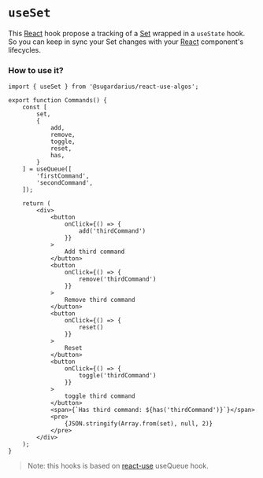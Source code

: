 # ```useSet```

This [React](https://reactjs.org/) hook propose a tracking of a [Set](https://developer.mozilla.org/en-US/docs/Web/JavaScript/Reference/Global_Objects/Set) wrapped in a ```useState``` hook.<br />
So you can keep in sync your Set changes with your [React](https://reactjs.org/) component's lifecycles.

### How to use it?
```tsx
import { useSet } from '@sugardarius/react-use-algos';

export function Commands() {
    const [
        set,
        {
            add,
            remove,
            toggle,
            reset,
            has,
        }
    ] = useQueue([
        'firstCommand',
        'secondCommand',
    ]);

    return (
        <div>
            <button
                onClick={() => {
                    add('thirdCommand')
                }}
            >
                Add third command
            </button>
            <button
                onClick={() => {
                    remove('thirdCommand')
                }}
            >
                Remove third command
            </button>
            <button
                onClick={() => {
                    reset()
                }}
            >
                Reset
            </button>
            <button
                onClick={() => {
                    toggle('thirdCommand')
                }}
            >
                toggle third command
            </button>
            <span>{`Has third command: ${has('thirdCommand')}`}</span>
            <pre>
                {JSON.stringify(Array.from(set), null, 2)}
            </pre>
        </div>
    );
}
```

> Note: this hooks is based on [react-use](https://github.com/streamich/react-use/blob/master/docs/useSet.md) useQueue hook.